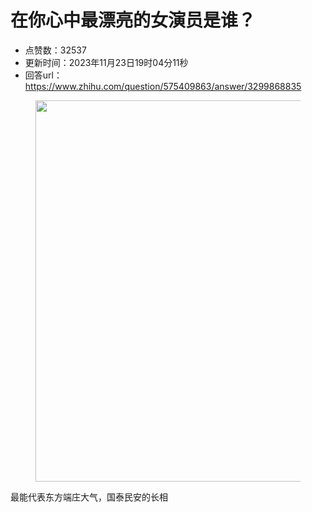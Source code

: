 # 在你心中最漂亮的女演员是谁？
- 点赞数：32537
- 更新时间：2023年11月23日19时04分11秒
- 回答url：https://www.zhihu.com/question/575409863/answer/3299868835
<body>
 <p></p>
 <figure data-size="normal">
  <img src="https://picx.zhimg.com/50/v2-2351013942f741d7045677650a85e63b_720w.jpg?source=1940ef5c" data-rawwidth="610" data-rawheight="812" data-size="normal" data-original-token="v2-b52475d4e96354ae23f376dfc48f125c" data-default-watermark-src="https://pica.zhimg.com/50/v2-35505bcf6dd758110ca20597dbe79b84_720w.jpg?source=1940ef5c" class="origin_image zh-lightbox-thumb" width="610" data-original="https://picx.zhimg.com/v2-2351013942f741d7045677650a85e63b_r.jpg?source=1940ef5c">
 </figure>
 <p data-pid="aSXEVpWP">最能代表东方端庄大气，国泰民安的长相</p>
</body>